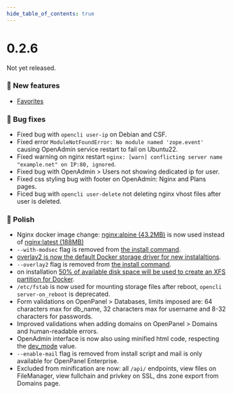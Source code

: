 ```yaml
--- 
hide_table_of_contents: true
---
```


# 0.2.6

Not yet released.

### 🚀 New features
- [Favorites](#)

### 🐛 Bug fixes
- Fixed bug with `opencli user-ip` on Debian and CSF.
- Fixed error `ModuleNotFoundError: No module named 'zope.event'` causing OpenAdmin service restart to fail on Ubuntu22.
- Fixed warning on nginx restart `nginx: [warn] conflicting server name "example.net" on IP:80, ignored`.
- Fixed bug with OpenAdmin > Users not showing dedicated ip for user.
- Fixed css styling bug with footer on OpenAdmin: Nginx and Plans pages.
- Ficed bug with `opencli user-delete` not deleting nginx vhost files after user is deleted.

### 💅 Polish
- Nginx docker image change: [nginx:alpine (43.2MB)](https://hub.docker.com/layers/library/nginx/mainline-alpine/images/sha256-0c57fe90551cfd8b7d4d05763c5018607b296cb01f7e0ff44b7d047353ed8cc0?context=explore) is now used instead of [nginx:latest (188MB)](https://hub.docker.com/layers/library/nginx/latest/images/sha256-5f0574409b3add89581b96c68afe9e9c7b284651c3a974b6e8bac46bf95e6b7f?context=explore)
- `--with-modsec` flag is removed from [the install command](/install).
- [overlay2 is now the default Docker storage driver for new instalaltions](https://docs.docker.com/engine/storage/drivers/overlayfs-driver/).
- `--overlay2` flag is removed from [the install command](/install).
- on installation [50% of available disk space will be used to create an XFS partition for Docker](https://community.openpanel.com/d/8-switching-docker-storage-engine-from-devicemapper-to-overlay2-storage/2). 
- `/etc/fstab` is now used for mounting storage files after reboot, `opencli server-on_reboot` is deprecated.
- Form validations on OpenPanel > Databases, limits imposed are: 64 characters max for db_name, 32 characters max for username and 8-32 characters for passwords.
- Improved validations when adding domains on OpenPanel > Domains and human-readable errors.
- OpenAdmin interface is now also using minified html code, respecting the [dev_mode](https://dev.openpanel.com/cli/commands.html#dev-mode) value.
- `--enable-mail` flag is removed from install script and mail is only available for OpenPanel Enterprise.
- Excluded from minification are now: all `/api/` endpoints, view files on FileManager, view fullchain and privkey on SSL, dns zone export from Domains page.

